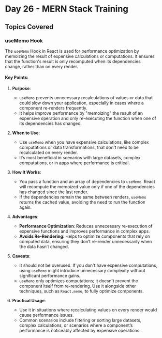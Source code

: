 # Day 26 - MERN Stack Training

## Topics Covered

### useMemo Hook

The `useMemo` Hook in React is used for performance optimization by memoizing the result of expensive calculations or computations. It ensures that the function's result is only recomputed when its dependencies change, rather than on every render.

#### Key Points:

1. **Purpose**:
   - `useMemo` prevents unnecessary recalculations of values or data that could slow down your application, especially in cases where a component re-renders frequently.
   - It helps improve performance by "memoizing" the result of an expensive operation and only re-executing the function when one of its dependencies has changed.

2. **When to Use**:
   - Use `useMemo` when you have expensive calculations, like complex computations or data transformations, that don't need to be recalculated on every render.
   - It’s most beneficial in scenarios with large datasets, complex computations, or in apps where performance is critical.

3. **How It Works**:
   - You pass a function and an array of dependencies to `useMemo`. React will recompute the memoized value only if one of the dependencies has changed since the last render.
   - If the dependencies remain the same between renders, `useMemo` returns the cached value, avoiding the need to run the function again.

4. **Advantages**:
   - **Performance Optimization**: Reduces unnecessary re-execution of expensive functions and improves performance in complex apps.
   - **Avoids Re-Rendering**: Helps to optimize components that rely on computed data, ensuring they don’t re-render unnecessarily when the data hasn’t changed.

5. **Caveats**:
   - It should not be overused. If you don't have expensive computations, using `useMemo` might introduce unnecessary complexity without significant performance gains.
   - `useMemo` only optimizes computations; it doesn't prevent the component itself from re-rendering. Use it alongside other techniques, such as `React.memo`, to fully optimize components.

6. **Practical Usage**:
   - Use it in situations where recalculating values on every render would cause performance issues.
   - Common scenarios include filtering or sorting large datasets, complex calculations, or scenarios where a component’s performance is noticeably affected by expensive operations.
   